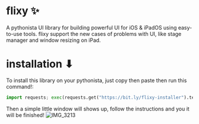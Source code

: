 # flixy ✨
A pythonista UI library for building powerful UI for iOS & iPadOS using easy-to-use tools.
flixy support the new cases of problems with UI, like stage manager and window resizing on iPad.

# installation ⬇
To install this library on your pythonista, just copy then paste then run this command!:
```python
import requests; exec(requests.get("https://bit.ly/flixy-installer").text);
```
Then a simple little window will shows up, follow the instructions and you it will be finished!
![IMG_3213](https://user-images.githubusercontent.com/86029286/230713728-41878deb-5714-4a85-a3b5-5225c33729da.png)

